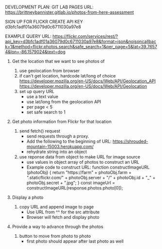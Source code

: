 DEVELOPMENT PLAN:
GIT LAB PAGES URL:
https://brittneybannister.gitlab.io/photos-from-here-assessment

SIGN UP FOR FLICKR
CREATE API KEY
d3bfc1adf01a36079d0c6711030a97e8

EXAMPLE QUERY URL:
https://flickr.com/services/rest/?api_key=d3bfc1adf01a36079d0c6711030a97e8&format=json&nojsoncallback=1&method=flickr.photos.search&safe_search=1&per_page=5&lat=39.76574&lon=-86.1579024&text=dog

1. Get the location that we want to see photos of
    1. use geolocation from browser
    2. if can't get location, hardcode lat/long of choice
        https://developer.mozilla.org/en-US/docs/Web/API/Geolocation_API
        https://developer.mozilla.org/en-US/docs/Web/API/Geolocation
    3. set up query URL
        * use a text value
        * use lat/long from the geolocation API
        * per page < 5
        * set safe search to 1

2. Get photo information from Flickr for that location
    1. send fetch() request
        * send requests through a proxy. 
        * Add the following to the beginning of URL:
            https://shrouded-mountain-15003.herokuapp.com/
        * rehydrate string into an object
    2. use reponse data from object to make URL for image source
        * use values in object array of photos to construct an URL
        * Example code to construct URL:
            function constructImageURL (photoObj) {
                return "https://farm" + photoObj.farm +
                ".staticflickr.com/" + photoObj.server +
                "/" + photoObj.id + "_" + photoObj.secret + ".jpg";
            }
                const imageUrl = constructImageURL(response.photos.photo[0]);

3. Display a photo
    1. copy URL and append image to page
        * Use URL from ^^ for the src attribute
        * Browser will fetch and display photo

4. Provide a way to advance through the photos
    1. button to move from photo to photo
        * first photo should appear after last photo as well